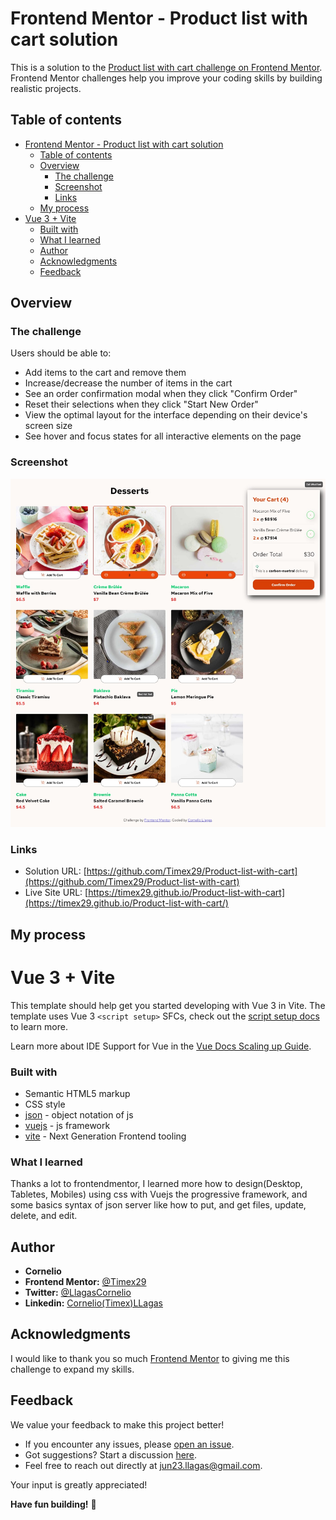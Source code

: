 # Frontend Mentor - Product list with cart solution

This is a solution to the [Product list with cart challenge on Frontend Mentor](https://www.frontendmentor.io/challenges/product-list-with-cart-5MmqLVAp_d). Frontend Mentor challenges help you improve your coding skills by building realistic projects.

## Table of contents

- [Frontend Mentor - Product list with cart solution](#frontend-mentor---product-list-with-cart-solution)
  - [Table of contents](#table-of-contents)
  - [Overview](#overview)
    - [The challenge](#the-challenge)
    - [Screenshot](#screenshot)
    - [Links](#links)
  - [My process](#my-process)
- [Vue 3 + Vite](#vue-3--vite)
    - [Built with](#built-with)
    - [What I learned](#what-i-learned)
  - [Author](#author)
  - [Acknowledgments](#acknowledgments)
  - [Feedback](#feedback)

## Overview

### The challenge

Users should be able to:

- Add items to the cart and remove them
- Increase/decrease the number of items in the cart
- See an order confirmation modal when they click "Confirm Order"
- Reset their selections when they click "Start New Order"
- View the optimal layout for the interface depending on their device's screen size
- See hover and focus states for all interactive elements on the page

### Screenshot

![](./design/active-states.jpg)

### Links

- Solution URL: [https://github.com/Timex29/Product-list-with-cart](https://github.com/Timex29/Product-list-with-cart)
- Live Site URL: [https://timex29.github.io/Product-list-with-cart](https://timex29.github.io/Product-list-with-cart/)

## My process

# Vue 3 + Vite

This template should help get you started developing with Vue 3 in Vite. The template uses Vue 3 `<script setup>` SFCs, check out the [script setup docs](https://v3.vuejs.org/api/sfc-script-setup.html#sfc-script-setup) to learn more.

Learn more about IDE Support for Vue in the [Vue Docs Scaling up Guide](https://vuejs.org/guide/scaling-up/tooling.html#ide-support).

### Built with

- Semantic HTML5 markup
- CSS style
- [json](https://www.w3schools.com/js/js_json_intro.asp) - object notation of js
- [vuejs](https://vuejs.org/) - js framework
- [vite](https://vitejs.dev/) - Next Generation Frontend tooling

### What I learned

Thanks a lot to frontendmentor, I learned more how to design(Desktop, Tabletes, Mobiles) using css with Vuejs the progressive framework, and some basics syntax of json server like how to put, and get files, update, delete, and edit.

## Author
  - **Cornelio**
- **Frontend Mentor:** [@Timex29](https://www.frontendmentor.io/profile/Timex29)
- **Twitter:** [@LlagasCornelio](https://x.com/LlagasCornelio)
- **Linkedin:** [Cornelio(Timex)LLagas](https://www.linkedin.com/in/cornelio-llagas-42529b186/)

## Acknowledgments

I would like to thank you so much [Frontend Mentor](https://www.frontendmentor.io) to giving me this challenge to expand my skills. 

## Feedback

We value your feedback to make this project better! 

- If you encounter any issues, please [open an issue](https://github.com/Timex29/Product-list-with-cart/issues).
- Got suggestions? Start a discussion [here](https://github.com/Timex29/Product-list-with-cart/discussions).
- Feel free to reach out directly at [jun23.llagas@gmail.com](https://mail.google.com/).

Your input is greatly appreciated!

**Have fun building!** 🚀
